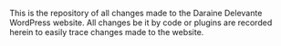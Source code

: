 This is the repository of all changes made to the Daraine Delevante WordPress website.
All changes be it by code or plugins are recorded herein to easily trace changes made to the website.
